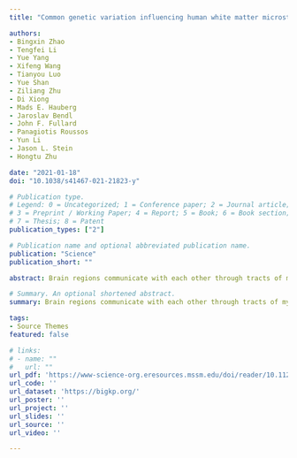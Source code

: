 ```yaml
---
title: "Common genetic variation influencing human white matter microstructure"

authors:
- Bingxin Zhao
- Tengfei Li
- Yue Yang
- Xifeng Wang
- Tianyou Luo
- Yue Shan
- Ziliang Zhu
- Di Xiong
- Mads E. Hauberg
- Jaroslav Bendl
- John F. Fullard
- Panagiotis Roussos
- Yun Li
- Jason L. Stein
- Hongtu Zhu

date: "2021-01-18"
doi: "10.1038/s41467-021-21823-y"

# Publication type.
# Legend: 0 = Uncategorized; 1 = Conference paper; 2 = Journal article;
# 3 = Preprint / Working Paper; 4 = Report; 5 = Book; 6 = Book section;
# 7 = Thesis; 8 = Patent
publication_types: ["2"]

# Publication name and optional abbreviated publication name.
publication: "Science"
publication_short: ""

abstract: Brain regions communicate with each other through tracts of myelinated axons, commonly referred to as white matter. We identified common genetic variants influencing white matter microstructure using diffusion magnetic resonance imaging of 43,802 individuals. Genome-wide association analysis identified 109 associated loci, 30 of which were detected by tract-specific functional principal components analysis. A number of loci colocalized with brain diseases, such as glioma and stroke. Genetic correlations were observed between white matter microstructure and 57 complex traits and diseases. Common variants associated with white matter microstructure altered the function of regulatory elements in glial cells, particularly oligodendrocytes. This large-scale tract-specific study advances the understanding of the genetic architecture of white matter and its genetic links to a wide spectrum of clinical outcomes.

# Summary. An optional shortened abstract.
summary: Brain regions communicate with each other through tracts of myelinated axons, commonly referred to as white matter. We identified common genetic variants influencing white matter microstructure using diffusion magnetic resonance imaging of 43,802 individuals.

tags:
- Source Themes
featured: false

# links:
# - name: ""
#   url: ""
url_pdf: 'https://www-science-org.eresources.mssm.edu/doi/reader/10.1126/science.abf3736'
url_code: ''
url_dataset: 'https://bigkp.org/'
url_poster: ''
url_project: ''
url_slides: ''
url_source: ''
url_video: ''

---
```

